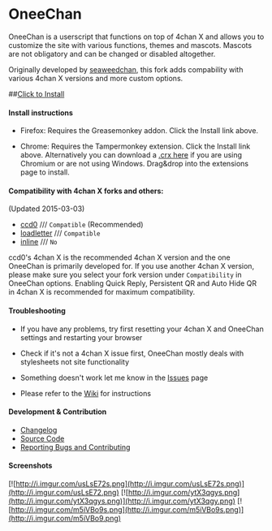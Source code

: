 OneeChan
====

OneeChan is a userscript that functions on top of 4chan X and allows you to customize the site with various functions, themes and mascots. Mascots are not obligatory and can be changed or disabled altogether. 

Originally developed by [seaweedchan](https://github.com/seaweedchan), this fork adds compability with various 4chan X versions and more custom options.


##[Click to Install](https://nebukazar.github.io/OneeChan/builds/OneeChan.user.js)


#### Install instructions

- Firefox: Requires the Greasemonkey addon. Click the Install link above.

- Chrome: Requires the Tampermonkey extension. Click the Install link above. Alternatively you can download a [.crx here](https://nebukazar.github.io/OneeChan/builds/OneeChan.crx) if you are using Chromium or are not using Windows. Drag&drop into the extensions page to install.


#### Compatibility with 4chan X forks and others:
(Updated 2015-03-03)

- [ccd0](https://github.com/ccd0/4chan-x) /// `Compatible` (Recommended)
- [loadletter](https://github.com/loadletter/4chan-x) /// `Compatible`
- [inline](https://boards.4chan.org/) /// `No`

ccd0's 4chan X is the recommended 4chan X version and the one OneeChan is primarily developed for. If you use another 4chan X version, please make sure you select your fork version under `Compatibility` in OneeChan options. Enabling Quick Reply, Persistent QR and Auto Hide QR in 4chan X is recommended for maximum compatibility. 


#### Troubleshooting

- If you have any problems, try first resetting your 4chan X and OneeChan settings and restarting your browser

- Check if it's not a 4chan X issue first, OneeChan mostly deals with stylesheets not site functionality

- Something doesn't work let me know in the [Issues](https://github.com/Nebukazar/OneeChan/issues) page

- Please refer to the [Wiki](https://github.com/Nebukazar/OneeChan/wiki) for instructions


#### Development & Contribution

- [Changelog](https://github.com/Nebukazar/OneeChan/blob/master/CHANGELOG.md)
- [Source Code](https://github.com/Nebukazar/OneeChan)
- [Reporting Bugs and Contributing](https://github.com/Nebukazar/OneeChan/blob/master/CONTRIBUTING.md)

#### Screenshots

[![http://i.imgur.com/usLsE72s.png](http://i.imgur.com/usLsE72s.png)](http://i.imgur.com/usLsE72.png) [![http://i.imgur.com/ytX3qgys.png](http://i.imgur.com/ytX3qgys.png)](http://i.imgur.com/ytX3qgy.png) [![http://i.imgur.com/m5iVBo9s.png](http://i.imgur.com/m5iVBo9s.png)](http://i.imgur.com/m5iVBo9.png)
